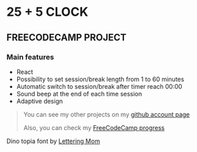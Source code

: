 # 25 + 5 CLOCK

## FREECODECAMP PROJECT

### Main features

- React
- Possibility to set session/break length from 1 to 60 minutes
- Automatic switch to session/break after timer reach 00:00
- Sound beep at the end of each time session
- Adaptive design

> You can see my other projects on my [github account page](https://github.com/bukulele)
>
> Also, you can check my [FreeCodeCamp progress](https://www.freecodecamp.org/bukulele)

Dino topia font by [Lettering Mom](https://www.dafont.com/mega-ardelia.d8578)

